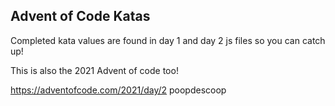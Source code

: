 ## Advent of Code Katas 

Completed kata values are found in day 1 and day 2 js files so you can catch up! 

This is also the 2021 Advent of code too!

https://adventofcode.com/2021/day/2 
poopdescoop
